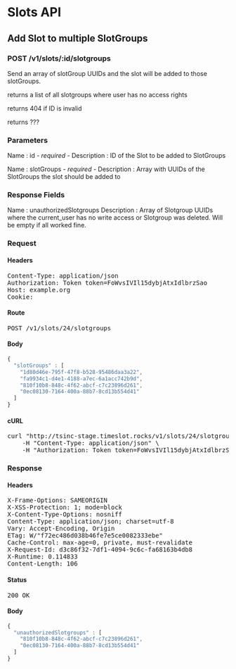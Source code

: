 # Slots API

## Add Slot to multiple SlotGroups

### POST /v1/slots/:id/slotgroups

Send an array of slotGroup UUIDs and the slot will be added to those slotGroups.

returns a list of all slotgroups where user has no access rights

returns 404 if ID is invalid

returns ???

### Parameters

Name : id *- required -*
Description : ID of the Slot to be added to SlotGroups

Name : slotGroups *- required -*
Description : Array with UUIDs of the SlotGroups the slot should be added to


### Response Fields

Name : unauthorizedSlotgroups
Description : Array of Slotgroup UUIDs where the current_user has no write access or Slotgroup was deleted. Will be empty if all worked fine.

### Request

#### Headers

<pre>Content-Type: application/json
Authorization: Token token=FoWvsIVIl15dybjAtxIdlbrzSao
Host: example.org
Cookie: </pre>

#### Route

<pre>POST /v1/slots/24/slotgroups</pre>

#### Body
```javascript
{
  "slotGroups" : [
    "1d80d46e-795f-47f8-b528-95486daa3a22",
    "fa9934c1-d4e1-4188-a7ec-6a1acc742b9d",
    "810f10b8-848c-4f62-abcf-c7c23896d261",
    "0ec08130-7164-400a-88b7-8cd13b554d41"
  ]
}
```


#### cURL

<pre class="request">curl &quot;http://tsinc-stage.timeslot.rocks/v1/slots/24/slotgroups&quot; -d &#39;{&quot;slotGroups&quot;:[&quot;1d80d46e-795f-47f8-b528-95486daa3a22&quot;,&quot;fa9934c1-d4e1-4188-a7ec-6a1acc742b9d&quot;,&quot;810f10b8-848c-4f62-abcf-c7c23896d261&quot;,&quot;0ec08130-7164-400a-88b7-8cd13b554d41&quot;]}&#39; -X POST \
	-H &quot;Content-Type: application/json&quot; \
	-H &quot;Authorization: Token token=FoWvsIVIl15dybjAtxIdlbrzSao&quot;</pre>

### Response

#### Headers

<pre>X-Frame-Options: SAMEORIGIN
X-XSS-Protection: 1; mode=block
X-Content-Type-Options: nosniff
Content-Type: application/json; charset=utf-8
Vary: Accept-Encoding, Origin
ETag: W/&quot;f72ec486d038b46fe7e5ce0082333ebe&quot;
Cache-Control: max-age=0, private, must-revalidate
X-Request-Id: d3c86f32-7df1-4094-9c6c-fa68163b4db8
X-Runtime: 0.114833
Content-Length: 106</pre>

#### Status

<pre>200 OK</pre>

#### Body

```javascript
{
  "unauthorizedSlotgroups" : [
    "810f10b8-848c-4f62-abcf-c7c23896d261",
    "0ec08130-7164-400a-88b7-8cd13b554d41"
  ]
}
```
